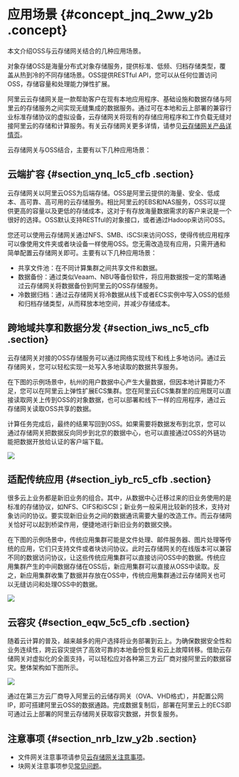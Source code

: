 # 应用场景 {#concept_jnq_2ww_y2b .concept}

本文介绍OSS与云存储网关结合的几种应用场景。

对象存储OSS是海量分布式对象存储服务，提供标准、低频、归档存储类型，覆盖从热到冷的不同存储场景。OSS提供RESTful API，您可以从任何位置访问OSS，存储容量和处理能力弹性扩展。

阿里云云存储网关是一款帮助客户在现有本地应用程序、基础设施和数据存储与阿里云的存储服务之间实现无缝集成的数据服务。通过可在本地和云上部署的兼容行业标准存储协议的虚拟设备，云存储网关将现有的存储应用程序和工作负载无缝对接阿里云的存储和计算服务。有关云存储网关更多详情，请参见[云存储网关产品详情页](https://www.aliyun.com/product/hcs)。

云存储网关与OSS结合，主要有以下几种应用场景：

## 云端扩容 {#section_ynq_lc5_cfb .section}

云存储网关以阿里云OSS为后端存储。OSS是阿里云提供的海量、安全、低成本、高可靠、高可用的云存储服务。相比阿里云的EBS和NAS服务，OSS可以提供更高的容量以及更低的存储成本，这对于有存放海量数据需求的客户来说是一个很好的选择。OSS默认支持RESTful的对象接口，或者通过Hadoop来访问OSS。

您还可以使用云存储网关通过NFS、SMB、iSCSI来访问OSS，使得传统应用程序可以像使用文件夹或者块设备一样使用OSS。您无需改造现有应用，只需开通和简单配置云存储网关即可。主要有以下几种应用场景：

-   共享文件池：在不同计算集群之间共享文件和数据。
-   数据备份：通过类似Veaam、NBU等备份软件，将应用数据按一定的策略通过云存储网关将数据备份到阿里云的OSS存储服务。
-   冷数据归档：通过云存储网关将冷数据从线下或者ECS实例中写入OSS的低频和归档存储类型，从而释放本地空间，并减少存储成本。

## 跨地域共享和数据分发 {#section_iws_nc5_cfb .section}

云存储网关对接的OSS存储服务可以通过网络实现线下和线上多地访问。通过云存储网关，您可以轻松实现一处写入多地读取的数据共享服务。

在下图的示例场景中，杭州的用户数据中心产生大量数据，但因本地计算能力不足，您可以在阿里云上弹性扩展ECS集群。您在阿里云ECS集群里的应用既可以直接读取网关上传到OSS的对象数据，也可以部署和线下一样的应用程序，通过云存储网关读取OSS共享的数据。

计算任务完成后，最终的结果写回到OSS。如果需要将数据发布到北京，您可以通过存储网关把数据反向同步到北京的数据中心，也可以直接通过OSS的外链功能把数据开放给认证的客户端下载。

![](http://static-aliyun-doc.oss-cn-hangzhou.aliyuncs.com/assets/img/18894/156352594210760_zh-CN.png)

## 适配传统应用 {#section_iyb_rc5_cfb .section}

很多云上业务都是新旧业务的组合。其中，从数据中心迁移过来的旧业务使用的是标准的存储协议，如NFS、CIFS和iSCSI；新业务一般采用比较新的技术，支持对象访问的协议。要实现新旧业务之间的数据通讯需要大量的改造工作。而云存储网关恰好可以起到桥梁作用，便捷地进行新旧业务的数据交换。

在下图的示例场景中，传统应用集群可能是文件处理、邮件服务器、图片处理等传统的应用，它们只支持文件或者块访问协议。此时云存储网关的在线版本可以兼容不同的数据访问协议，让这些传统应用集群可以直接访问OSS中的数据。传统应用集群产生的中间数据存储在OSS后，新应用集群可以直接从OSS中读取。反之，新应用集群收集了数据并存放在OSS中，传统应用集群通过云存储网关也可以无缝访问和处理OSS中的数据。

![](http://static-aliyun-doc.oss-cn-hangzhou.aliyuncs.com/assets/img/18894/156352594210750_zh-CN.png)

## 云容灾 {#section_eqw_5c5_cfb .section}

随着云计算的普及，越来越多的用户选择将业务部署到云上。为确保数据安全性和业务连续性，跨云容灾提供了高效可靠的本地备份恢复和云上故障转移。借助云存储网关对虚拟化的全面支持，可以轻松应对各种第三方云厂商对接阿里云的数据容灾。整体架构如下图所示。

![](http://static-aliyun-doc.oss-cn-hangzhou.aliyuncs.com/assets/img/18894/156352594310752_zh-CN.png)

通过在第三方云厂商导入阿里云的云储存网关（OVA、VHD格式），并配置公网IP，即可搭建阿里云OSS的数据通路。完成数据复制后，部署在阿里云上的ECS即可通过云上部署的阿里云存储网关获取容灾数据，并恢复服务。

## 注意事项 {#section_nrb_lzw_y2b .section}

-   文件网关注意事项请参见[云存储网关注意事项](https://help.aliyun.com/document_detail/108304.html)。
-   块网关注意事项参见[常见问题](https://help.aliyun.com/document_detail/108286.htm)。

